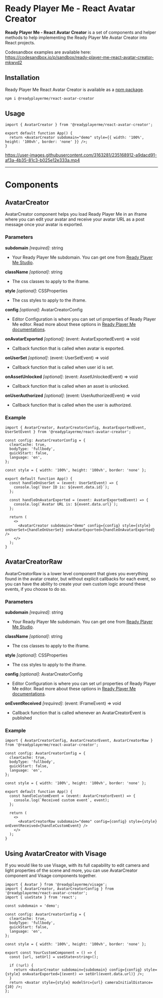 # Ready Player Me - React Avatar Creator

**Ready Player Me - React Avatar Creator** is a set of components and helper methods to help implementing the Ready Player Me Avatar Creator into React projects.

Codesandbox examples are available here: https://codesandbox.io/p/sandbox/ready-player-me-react-avatar-creator-mkwvd2

## Installation

Ready Player Me React Avatar Creator is available as a [npm package](https://www.npmjs.com/package/@readyplayerme/react-avatar-creator).

```bash
npm i @readyplayerme/react-avatar-creator
```

## Usage

```tsx
import { AvatarCreator } from '@readyplayerme/react-avatar-creator';

export default function App() {
  return <AvatarCreator subdomain="demo" style={{ width: '100%', height: '100vh', border: 'none' }} />;
}
```

https://user-images.githubusercontent.com/3163281/235168912-a9dacd91-af3a-4b35-81c3-b025e12e333a.mp4

---

# Components

## AvatarCreator

AvatarCreator component helps you load Ready Player Me in an iframe where you can edit your avatar and receive your avatar URL as a post message once your avatar is exported.

### Parameters

**subdomain** _[required]_: string

- Your Ready Player Me subdomain. You can get one from [Ready Player Me Studio](https://studio.readyplayer.me/).

**className** _[optional]_: string

- The css classes to apply to the iframe.

**style** _[optional]_: CSSProperties

- The css styles to apply to the iframe.

**config** _[optional]_: AvatarCreatorConfig

- Editor Configuration is where you can set url properties of Ready Player Me editor. Read more about these options in [Ready Player Me documentations](https://docs.readyplayer.me/ready-player-me/integration-guides/web-and-native-integration/avatar-creator-integration#configuration-1).

**onAvatarExported** _[optional]_: (event: AvatarExportedEvent) => void

- Callback function that is called when avatar is exported.

**onUserSet** _[optional]_: (event: UserSetEvent) => void

- Callback function that is called when user id is set.

**onAssetUnlocked** _[optional]_: (event: AssetUnlockedEvent) => void

- Callback function that is called when an asset is unlocked.

**onUserAuthorized** _[optional]_: (event: UserAuthorizedEvent) => void

- Callback function that is called when the user is authorized.

### Example

```tsx
import { AvatarCreator, AvatarCreatorConfig, AvatarExportedEvent, UserSetEvent } from '@readyplayerme/react-avatar-creator';

const config: AvatarCreatorConfig = {
  clearCache: true,
  bodyType: 'fullbody',
  quickStart: false,
  language: 'en',
};

const style = { width: '100%', height: '100vh', border: 'none' };

export default function App() {
  const handleOnUserSet = (event: UserSetEvent) => {
    console.log(`User ID is: ${event.data.id}`);
  };

  const handleOnAvatarExported = (event: AvatarExportedEvent) => {
    console.log(`Avatar URL is: ${event.data.url}`);
  };

  return (
    <>
      <AvatarCreator subdomain="demo" config={config} style={style} onUserSet={handleOnUserSet} onAvatarExported={handleOnAvatarExported} />
    </>
  );
}
```

## AvatarCreatorRaw

AvatarCreatorRaw is a lower level component that gives you everything found in the avatar creator, but without explicit callbacks for each event, so you can have the ability to create your own custom logic around these events, if you choose to do so.

### Parameters

**subdomain** _[required]_: string

- Your Ready Player Me subdomain. You can get one from [Ready Player Me Studio](https://studio.readyplayer.me/).

**className** _[optional]_: string

- The css classes to apply to the iframe.

**style** _[optional]_: CSSProperties

- The css styles to apply to the iframe.

**config** _[optional]_: AvatarCreatorConfig

- Editor Configuration is where you can set url properties of Ready Player Me editor. Read more about these options in [Ready Player Me documentations](https://docs.readyplayer.me/ready-player-me/integration-guides/web-and-native-integration/avatar-creator-integration#configuration-1).

**onEventReceived** _[required]_: (event: IFrameEvent<any>) => void

- Callback function that is called whenever an AvatarCreatorEvent is published

### Example

```tsx
import { AvatarCreatorConfig, AvatarCreatorEvent, AvatarCreatorRaw } from '@readyplayerme/react-avatar-creator';

const config: AvatarCreatorConfig = {
  clearCache: true,
  bodyType: 'fullbody',
  quickStart: false,
  language: 'en',
};

const style = { width: '100%', height: '100vh', border: 'none' };

export default function App() {
  const handleCustomEvent = (event: AvatarCreatorEvent) => {
    console.log(`Received custom event`, event);
  };

  return (
    <>
      <AvatarCreatorRaw subdomain="demo" config={config} style={style} onEventReceived={handleCustomEvent} />
    </>
  );
}
```

## Using AvatarCreator with Visage

If you would like to use Visage, with its full capability to edit camera and light properties of the scene and more, you can use AvatarCreator component and Visage components together.

```tsx
import { Avatar } from '@readyplayerme/visage';
import { AvatarCreator, AvatarCreatorConfig } from '@readyplayerme/react-avatar-creator';
import { useState } from 'react';

const subdomain = 'demo';

const config: AvatarCreatorConfig = {
  clearCache: true,
  bodyType: 'fullbody',
  quickStart: false,
  language: 'en',
};

const style = { width: '100%', height: '100vh', border: 'none' };

export const YourCustomComponent = () => {
  const [url, setUrl] = useState<string>();

  if (!url) {
    return <AvatarCreator subdomain={subdomain} config={config} style={style} onAvatarExported={(event) => setUrl(event.data.url)} />;
  }
  return <Avatar style={style} modelSrc={url} cameraInitialDistance={10} />;
};
```

